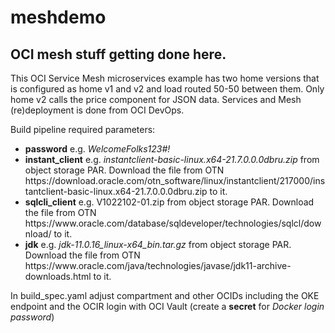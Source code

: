 # meshdemo

## OCI mesh stuff getting done here.

This OCI Service Mesh microservices example has two home versions that is configured as home v1 and v2 and load routed 50-50 between them. Only home v2 calls the price component for JSON data.
Services and Mesh (re)deployment is done from OCI DevOps.

Build pipeline required parameters: 
<ul>
<li><b>password</b> e.g. <i>WelcomeFolks123#!</i></li>
<li><b>instant_client</b> e.g. <i>instantclient-basic-linux.x64-21.7.0.0.0dbru.zip</i> from object storage PAR. Download the file from OTN https://download.oracle.com/otn_software/linux/instantclient/217000/instantclient-basic-linux.x64-21.7.0.0.0dbru.zip to it.</li>
<li><b>sqlcli_client</b> e.g. V1022102-01.zip from object storage PAR. Download the file from OTN https://www.oracle.com/database/sqldeveloper/technologies/sqlcl/download/ to it.</li>
<li><b>jdk</b> e.g. <i>jdk-11.0.16_linux-x64_bin.tar.gz</i> from object storage PAR. Download the file from OTN https://www.oracle.com/java/technologies/javase/jdk11-archive-downloads.html to it.</li>
</ul>

In build_spec.yaml adjust compartment and other OCIDs including the  OKE endpoint and the OCIR login with OCI Vault 
(create a <b>secret</b> for <i>Docker login password</i>)
